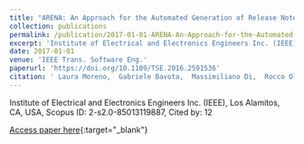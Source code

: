 ```yaml
---
title: "ARENA: An Approach for the Automated Generation of Release Notes"
collection: publications
permalink: /publication/2017-01-01-ARENA-An-Approach-for-the-Automated-Generation-of-Release-Notes
excerpt: 'Institute of Electrical and Electronics Engineers Inc. (IEEE), Los Alamitos, CA, USA, Scopus ID: 2-s2.0-85013119887, Cited by: 12'
date: 2017-01-01
venue: 'IEEE Trans. Software Eng.'
paperurl: 'https://doi.org/10.1109/TSE.2016.2591536'
citation: ' Laura Moreno,  Gabriele Bavota,  Massimiliano Di,  Rocco Oliveto,  Andrian Marcus,  Gerardo Canfora, &quot;ARENA: An Approach for the Automated Generation of Release Notes.&quot; IEEE Trans. Software Eng., 2017.'
---
```

Institute of Electrical and Electronics Engineers Inc. (IEEE), Los Alamitos, CA, USA, Scopus ID: 2-s2.0-85013119887, Cited by: 12

[Access paper here](https://doi.org/10.1109/TSE.2016.2591536){:target="_blank"}

